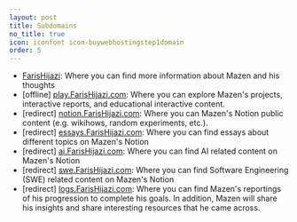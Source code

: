 ```yaml
---
layout: post
title: Subdomains
no_title: true
icon: iconfont icon-buywebhostingstep1domain
order: 5
---
```


- [FarisHijazi](https://FarisHijazi.com): Where you can find more information about Mazen and his thoughts
- [offline] [play.FarisHijazi.com](https://play.FarisHijazi.com): Where you can explore Mazen's projects, interactive reports, and educational interactive content.
- [redirect] [notion.FarisHijazi.com](https://notion.FarisHijazi.com): Where you can Mazen's Notion public content (e.g. wikihows, random experiments, etc.).
- [redirect] [essays.FarisHijazi.com](https://essays.FarisHijazi.com): Where you can find essays about different topics on Mazen's Notion
- [redirect] [ai.FarisHijazi.com](https://ai.FarisHijazi.com): Where you can find AI related content on Mazen's Notion
- [redirect] [swe.FarisHijazi.com](https://swe.FarisHijazi.com): Where you can find Software Engineering (SWE) related content on Mazen's Notion
- [redirect] [logs.FarisHijazi.com](https://logs.FarisHijazi.com): Where you can find Mazen's reportings of his progression to complete his goals. In addition, Mazen will share his insights and share interesting resources that he came across.
